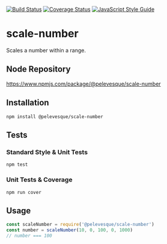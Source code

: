 [![Build Status](https://travis-ci.org/pelevesque/scale-number.svg?branch=master)](https://travis-ci.org/pelevesque/scale-number)
[![Coverage Status](https://coveralls.io/repos/github/pelevesque/scale-number/badge.svg?branch=master)](https://coveralls.io/github/pelevesque/scale-number?branch=master)
[![JavaScript Style Guide](https://img.shields.io/badge/code_style-standard-brightgreen.svg)](https://standardjs.com)

# scale-number

Scales a number within a range.

## Node Repository

https://www.npmjs.com/package/@pelevesque/scale-number

## Installation

`npm install @pelevesque/scale-number`

## Tests

### Standard Style & Unit Tests

`npm test`

### Unit Tests & Coverage

`npm run cover`

## Usage

```js
const scaleNumber = require('@pelevesque/scale-number')
const number = scaleNumber(10, 0, 100, 0, 1000)
// number === 100
```
